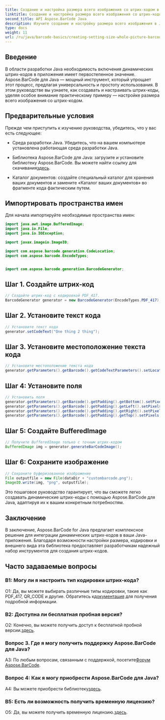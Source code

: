 ```yaml
---
title: Создание и настройка размера всего изображения со штрих-кодом в Java
linktitle: Создание и настройка размера всего изображения со штрих-кодом
second_title: API Aspose.BarCode Java
description: Изучите создание и настройку размера всего изображения в Java с помощью Aspose.BarCode. Настраивайте размер, кодировку и внешний вид без особых усилий.
type: docs
weight: 11
url: /ru/java/barcode-basics/creating-setting-size-whole-picture-barcode/
---
```

## Введение

В области разработки Java необходимость включения динамических штрих-кодов в приложения имеет первостепенное значение. Aspose.BarCode для Java — мощный инструмент, который упрощает этот процесс, предлагая универсальность и простоту использования. В этом руководстве вы узнаете, как создавать и настраивать штрих-коды, уделяя особое внимание практическому примеру — настройке размера всего изображения со штрих-кодом.

## Предварительные условия

Прежде чем приступить к изучению руководства, убедитесь, что у вас есть следующее:

- Среда разработки Java. Убедитесь, что на вашем компьютере установлена работающая среда разработки Java.

-  Библиотека Aspose.BarCode для Java: загрузите и установите библиотеку Aspose.BarCode. Вы можете найти ссылку для скачивания[здесь](https://releases.aspose.com/barcode/java/).

- Каталог документов: создайте специальный каталог для хранения ваших документов и замените «Каталог ваших документов» во фрагменте кода фактическим путем.

## Импортировать пространства имен

Для начала импортируйте необходимые пространства имен:

```java
import java.awt.image.BufferedImage;
import java.io.File;
import java.io.IOException;

import javax.imageio.ImageIO;

import com.aspose.barcode.generation.CodeLocation;
import com.aspose.barcode.EncodeTypes;


import com.aspose.barcode.generation.BarcodeGenerator;
```

## Шаг 1. Создайте штрих-код

```java
// Создайте штрих-код с кодировкой PDF_417.
BarcodeGenerator generator = new BarcodeGenerator(EncodeTypes.PDF_417);
```

## Шаг 2. Установите текст кода

```java
// Установите текст кода
generator.setCodeText("One thing 2 thing");
```

## Шаг 3. Установите местоположение текста кода

```java
// Установите местоположение текста кода
generator.getParameters().getBarcode().getCodeTextParameters().setLocation(CodeLocation.NONE);
```

## Шаг 4: Установите поля

```java
// Установить поля
generator.getParameters().getBarcode().getPadding().getBottom().setPixels(0);
generator.getParameters().getBarcode().getPadding().getLeft().setPixels(0);
generator.getParameters().getBarcode().getPadding().getRight().setPixels(0);
generator.getParameters().getBarcode().getPadding().getTop().setPixels(0);
```

## Шаг 5: Создайте BufferedImage

```java
// Получите BufferedImage только с точным штрих-кодом
BufferedImage img = generator.generateBarCodeImage();
```

## Шаг 6: Сохраните изображение

```java
// Сохраните буферизованное изображение
File outputfile = new File(dataDir + "custombarcode.png");
ImageIO.write(img, "png", outputfile);
```

Это пошаговое руководство гарантирует, что вы сможете легко создавать динамические штрих-коды с помощью Aspose.BarCode для Java, адаптируя их к вашим конкретным потребностям.

## Заключение

В заключение, Aspose.BarCode for Java предлагает комплексное решение для интеграции динамических штрих-кодов в ваши Java-приложения. Благодаря возможности настройки размера, кодировки и внешнего вида эта библиотека предоставляет разработчикам надежный набор инструментов для создания штрих-кодов.

## Часто задаваемые вопросы

### В1: Могу ли я настроить тип кодировки штрих-кода?

 О1: Да, вы можете выбирать различные типы кодировки, такие как PDF_417, QR_CODE и другие. Обратитесь к[документация](https://reference.aspose.com/barcode/java/) для получения подробной информации.

### В2: Доступна ли бесплатная пробная версия?

 О2: Конечно, вы можете получить доступ к бесплатной пробной версии.[здесь](https://releases.aspose.com/).

### Вопрос 3. Где я могу получить поддержку Aspose.BarCode для Java?

 A3: По любым вопросам, связанным с поддержкой, посетите[Форум Aspose.BarCode](https://forum.aspose.com/c/barcode/13).

### Вопрос 4: Как я могу приобрести Aspose.BarCode для Java?

 A4: Вы можете приобрести библиотеку[здесь](https://purchase.aspose.com/buy).

### В5: Есть ли возможность получить временную лицензию?

 О5: Да, вы можете получить временную лицензию.[здесь](https://purchase.aspose.com/temporary-license/).